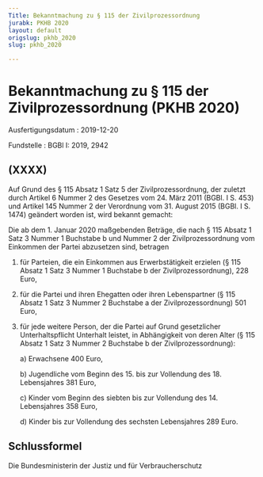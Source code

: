 ```yaml
---
Title: Bekanntmachung zu § 115 der Zivilprozessordnung
jurabk: PKHB 2020
layout: default
origslug: pkhb_2020
slug: pkhb_2020

---
```


# Bekanntmachung zu § 115 der Zivilprozessordnung (PKHB 2020)

Ausfertigungsdatum
:   2019-12-20

Fundstelle
:   BGBl I: 2019, 2942


## (XXXX)

Auf Grund des § 115 Absatz 1 Satz 5 der Zivilprozessordnung, der
zuletzt durch Artikel 6 Nummer 2 des Gesetzes vom 24. März 2011 (BGBl.
I S. 453) und Artikel 145 Nummer 2 der Verordnung vom 31. August 2015
(BGBl. I S. 1474) geändert worden ist, wird bekannt gemacht:

Die ab dem 1. Januar 2020 maßgebenden Beträge, die nach § 115 Absatz 1
Satz 3 Nummer 1 Buchstabe b und Nummer 2 der Zivilprozessordnung vom
Einkommen der Partei abzusetzen sind, betragen

1.  für Parteien, die ein Einkommen aus Erwerbstätigkeit erzielen (§ 115
    Absatz 1 Satz 3 Nummer 1 Buchstabe b der Zivilprozessordnung), 228
    Euro,


2.  für die Partei und ihren Ehegatten oder ihren Lebenspartner (§ 115
    Absatz 1 Satz 3 Nummer 2 Buchstabe a der Zivilprozessordnung) 501
    Euro,


3.  für jede weitere Person, der die Partei auf Grund gesetzlicher
    Unterhaltspflicht Unterhalt leistet, in Abhängigkeit von deren Alter
    (§ 115 Absatz 1 Satz 3 Nummer 2 Buchstabe b der Zivilprozessordnung):

    a)  Erwachsene 400 Euro,


    b)  Jugendliche vom Beginn des 15. bis zur Vollendung des 18. Lebensjahres
        381 Euro,


    c)  Kinder vom Beginn des siebten bis zur Vollendung des 14. Lebensjahres
        358 Euro,


    d)  Kinder bis zur Vollendung des sechsten Lebensjahres 289 Euro.








## Schlussformel

Die Bundesministerin der Justiz und für Verbraucherschutz

